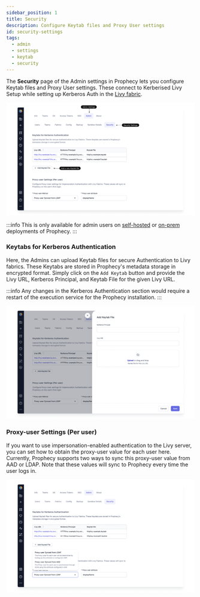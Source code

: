 ```yaml
---
sidebar_position: 1
title: Security
description: Configure Keytab files and Proxy User settings
id: security-settings
tags:
  - admin
  - settings
  - keytab
  - security
---
```


The **Security** page of the Admin settings in Prophecy lets you configure Keytab files and Proxy User settings.
These connect to Kerberised Livy Setup while setting up Kerberos Auth in the [Livy fabric](/docs/administration/Spark-fabrics/livy.md).

![admin_settings](img/Admin_Settings.png)

:::info
This is only available for admin users on [self-hosted](../prophecy-deployment#self-hosted) or [on-prem](../prophecy-deployment) deployments of Prophecy.
:::

### Keytabs for Kerberos Authentication

Here, the Admins can upload Keytab files for secure Authentication to Livy fabrics. These Keytabs are stored in Prophecy's metadata storage in encrypted format.
Simply click on the `Add Keytab` button and provide the Livy URL, Kerberos Principal, and Keytab File for the given Livy URL.

:::info
Any changes in the Kerberos Authentication section would require a restart of the execution service for the Prophecy installation.
:::

![keytab](img/Keytab.png)

### Proxy-user Settings (Per user)

If you want to use impersonation-enabled authentication to the Livy server, you can set how to obtain the proxy-user value for each user here.
Currently, Prophecy supports two ways to sync this proxy-user value from AAD or LDAP.
Note that these values will sync to Prophecy every time the user logs in.

![proxy-user](img/proxy-settings.png)
